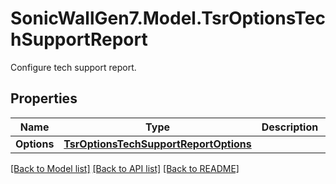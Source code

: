 # SonicWallGen7.Model.TsrOptionsTechSupportReport
Configure tech support report.

## Properties

Name | Type | Description | Notes
------------ | ------------- | ------------- | -------------
**Options** | [**TsrOptionsTechSupportReportOptions**](TsrOptionsTechSupportReportOptions.md) |  | [optional] 

[[Back to Model list]](../README.md#documentation-for-models) [[Back to API list]](../README.md#documentation-for-api-endpoints) [[Back to README]](../README.md)


